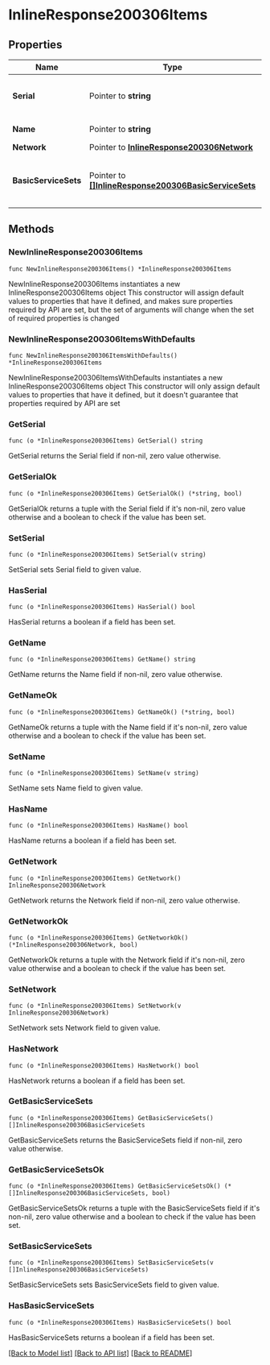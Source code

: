 # InlineResponse200306Items

## Properties

Name | Type | Description | Notes
------------ | ------------- | ------------- | -------------
**Serial** | Pointer to **string** | Unique serial number for device. | [optional] 
**Name** | Pointer to **string** | Name of device. | [optional] 
**Network** | Pointer to [**InlineResponse200306Network**](InlineResponse200306Network.md) |  | [optional] 
**BasicServiceSets** | Pointer to [**[]InlineResponse200306BasicServiceSets**](InlineResponse200306BasicServiceSets.md) | Status information for wireless access points. | [optional] 

## Methods

### NewInlineResponse200306Items

`func NewInlineResponse200306Items() *InlineResponse200306Items`

NewInlineResponse200306Items instantiates a new InlineResponse200306Items object
This constructor will assign default values to properties that have it defined,
and makes sure properties required by API are set, but the set of arguments
will change when the set of required properties is changed

### NewInlineResponse200306ItemsWithDefaults

`func NewInlineResponse200306ItemsWithDefaults() *InlineResponse200306Items`

NewInlineResponse200306ItemsWithDefaults instantiates a new InlineResponse200306Items object
This constructor will only assign default values to properties that have it defined,
but it doesn't guarantee that properties required by API are set

### GetSerial

`func (o *InlineResponse200306Items) GetSerial() string`

GetSerial returns the Serial field if non-nil, zero value otherwise.

### GetSerialOk

`func (o *InlineResponse200306Items) GetSerialOk() (*string, bool)`

GetSerialOk returns a tuple with the Serial field if it's non-nil, zero value otherwise
and a boolean to check if the value has been set.

### SetSerial

`func (o *InlineResponse200306Items) SetSerial(v string)`

SetSerial sets Serial field to given value.

### HasSerial

`func (o *InlineResponse200306Items) HasSerial() bool`

HasSerial returns a boolean if a field has been set.

### GetName

`func (o *InlineResponse200306Items) GetName() string`

GetName returns the Name field if non-nil, zero value otherwise.

### GetNameOk

`func (o *InlineResponse200306Items) GetNameOk() (*string, bool)`

GetNameOk returns a tuple with the Name field if it's non-nil, zero value otherwise
and a boolean to check if the value has been set.

### SetName

`func (o *InlineResponse200306Items) SetName(v string)`

SetName sets Name field to given value.

### HasName

`func (o *InlineResponse200306Items) HasName() bool`

HasName returns a boolean if a field has been set.

### GetNetwork

`func (o *InlineResponse200306Items) GetNetwork() InlineResponse200306Network`

GetNetwork returns the Network field if non-nil, zero value otherwise.

### GetNetworkOk

`func (o *InlineResponse200306Items) GetNetworkOk() (*InlineResponse200306Network, bool)`

GetNetworkOk returns a tuple with the Network field if it's non-nil, zero value otherwise
and a boolean to check if the value has been set.

### SetNetwork

`func (o *InlineResponse200306Items) SetNetwork(v InlineResponse200306Network)`

SetNetwork sets Network field to given value.

### HasNetwork

`func (o *InlineResponse200306Items) HasNetwork() bool`

HasNetwork returns a boolean if a field has been set.

### GetBasicServiceSets

`func (o *InlineResponse200306Items) GetBasicServiceSets() []InlineResponse200306BasicServiceSets`

GetBasicServiceSets returns the BasicServiceSets field if non-nil, zero value otherwise.

### GetBasicServiceSetsOk

`func (o *InlineResponse200306Items) GetBasicServiceSetsOk() (*[]InlineResponse200306BasicServiceSets, bool)`

GetBasicServiceSetsOk returns a tuple with the BasicServiceSets field if it's non-nil, zero value otherwise
and a boolean to check if the value has been set.

### SetBasicServiceSets

`func (o *InlineResponse200306Items) SetBasicServiceSets(v []InlineResponse200306BasicServiceSets)`

SetBasicServiceSets sets BasicServiceSets field to given value.

### HasBasicServiceSets

`func (o *InlineResponse200306Items) HasBasicServiceSets() bool`

HasBasicServiceSets returns a boolean if a field has been set.


[[Back to Model list]](../README.md#documentation-for-models) [[Back to API list]](../README.md#documentation-for-api-endpoints) [[Back to README]](../README.md)


